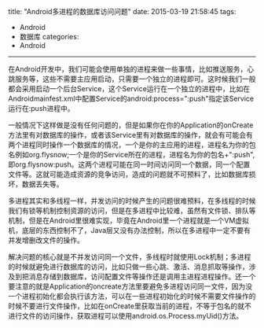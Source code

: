 ﻿title: "Android多进程的数据库访问问题"
date: 2015-03-19 21:58:45
tags:
- Android
- 数据库
categories:
- Android
---

在Android开发中，我们可能会使用单独的进程来做一些事情，比如推送服务，心跳服务等，这些不需要主应用启动，只需要一个独立的进程即可。这时候我们一般都会采用启动一个后台Service，这个Service运行在一个独立的进程中，比如在Androidmainfest.xml中配置Service的android:process=":push"指定该Service运行在:push进程中。

一般情况下这样做是没有任何问题的，但是如果你在你的Application的onCreate方法里有对数据库的操作，或者该Service里有对数据库的操作，就会有可能会有两个进程同时操作一个数据库的情况，一个是你的主应用的进程，进程名为你的包名例如org.flysnow;一个是你的Service所在的进程，进程名为你的包名+":push",即org.flysnow:push。这两个进程可能在同一时间访问同一个数据，同一个配置文件等。这就可能造成资源的竞争访问，造成的问题就不可预料了，比如数据库损坏，数据丢失等。

多进程其实和多线程一样，并发访问的时候产生的问题很难预料，在多线程的时候我们有锁等机制控制资源的访问，但是在多进程中比较难，虽然有文件锁、排队等机制，但是在Android里很难实现，毕竟在Android里一个进程就是一个VM虚拟机，底层的东西控制不了，Java层又没有办法控制，所以在多进程中一定不要有并发增删改文件的操作。

解决问题的核心就是不并发访问同一个文件，多线程时就使用Lock机制；多进程的时候就避免进行数据库的访问，比如只做一些心跳、激活、消息抓取等操作，涉及到把消息存储到数据库，访问配置文件等操作还是调用主进程进程操作。还一个要注意的就是Application的oncreate方法里要避免多进程访问同一文件，因为没一个进程初始化都会执行该方法，可以在一些进程初始化的时候不需要文件操作的时候不要进行文件操作，比如在onCreate里获取当前的进程，不等于包名的就不进行文件的访问操作，获取进程可以使用android.os.Process.myUid()方法。
